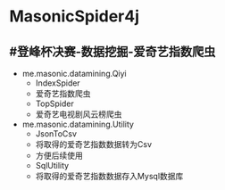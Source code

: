 # MasonicSpider4j
#登峰杯决赛-数据挖掘-爱奇艺指数爬虫
----
- me.masonic.datamining.Qiyi
  - IndexSpider
  - 爱奇艺指数爬虫
  - TopSpider
  - 爱奇艺电视剧风云榜爬虫
- me.masonic.datamining.Utility
  - JsonToCsv
  - 将取得的爱奇艺指数数据转为Csv
  - 方便后续使用
  - SqlUtility
  - 将取得的爱奇艺指数数据存入Mysql数据库
